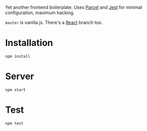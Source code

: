 Yet another frontend boilerplate. Uses [Parcel](https://parceljs.org/) and [Jest](https://facebook.github.io/jest/) for minimal configuration, maximum hacking.

`master` is vanilla js. There's a [React](https://github.com/jonoliver/boilerplate/tree/react) branch too.

# Installation
```
npm install
```

# Server
```
npm start
```

# Test
```
npm test
```
